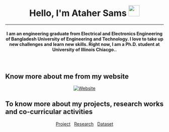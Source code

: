 
<head>
  <meta name="google-site-verification" content="f1kc537pLQWwNrtbOFQzxqRoQa5kd11JfufzfnZjf-w" />
 </head>

<h1 align="center">Hello, I'm Ataher Sams <img src="https://media.giphy.com/media/hvRJCLFzcasrR4ia7z/giphy.gif" width="35"></h1>
<hr/>
<h4 align="center">I am an engineering graduate from Electrical and Electronics Engineering of Bangladesh University of Engineering and Technology. I love to take up new challenges and learn new skills. Right now, I am a Ph.D. student at University of Illinois Chiacgo..</h4>
<br>

## Know more about me from my website
<p align="center">
  <a href="https://asnsams.github.io/"><img src="https://asnsams.github.io/images/logo.jpg" alt="Website"/></a>
</p>

## To know more about my projects, research works and co-curricular activities
<p align="center">
  <a href="https://asnsams.github.io/Academic-Projects.html">Project</a> 
  &nbsp
  <a href="https://asnsams.github.io/Publications.html">Research</a>
  &nbsp
  <a href="https://asnsams.github.io/Dataset-and-Tools.html">Dataset</a>
</p>
